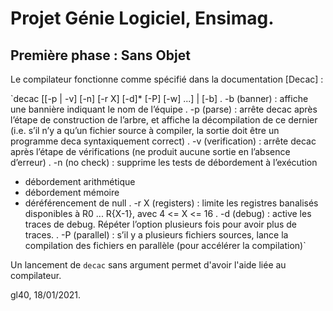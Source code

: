 # Projet Génie Logiciel, Ensimag.

## Première phase : Sans Objet

Le compilateur fonctionne comme spécifié dans la documentation [Decac] : 

`decac [[-p | -v] [-n] [-r X] [-d]* [-P] [-w] <fichier deca>...] | [-b]
. -b (banner) : affiche une bannière indiquant le nom de l’équipe
. -p (parse) : arrête decac après l’étape de construction de
l’arbre, et affiche la décompilation de ce dernier
(i.e. s’il n’y a qu’un fichier source à
compiler, la sortie doit être un programme
deca syntaxiquement correct)
. -v (verification) : arrête decac après l’étape de vérifications
(ne produit aucune sortie en l’absence d’erreur)
. -n (no check) : supprime les tests de débordement à l’exécution
- débordement arithmétique
- débordement mémoire
- déréférencement de null
. -r X (registers) : limite les registres banalisés disponibles à
R0 ... R{X-1}, avec 4 <= X <= 16
. -d (debug) : active les traces de debug. Répéter
l’option plusieurs fois pour avoir plus de
traces.
. -P (parallel) : s’il y a plusieurs fichiers sources,
lance la compilation des fichiers en
parallèle (pour accélérer la compilation)`

Un lancement de `decac` sans argument permet d'avoir l'aide liée au compilateur.





gl40, 18/01/2021.
